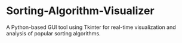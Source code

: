 # Sorting-Algorithm-Visualizer
A Python-based GUI tool using Tkinter for real-time visualization and analysis of popular sorting algorithms.
